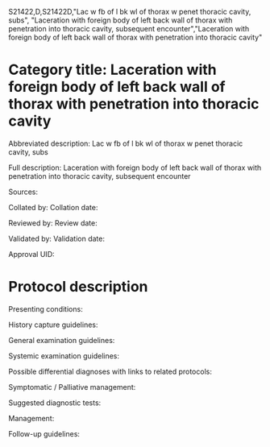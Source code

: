 S21422,D,S21422D,"Lac w fb of l bk wl of thorax w penet thoracic cavity, subs", "Laceration with foreign body of left back wall of thorax with penetration into thoracic cavity, subsequent encounter","Laceration with foreign body of left back wall of thorax with penetration into thoracic cavity"
# Category title: Laceration with foreign body of left back wall of thorax with penetration into thoracic cavity

Abbreviated description: Lac w fb of l bk wl of thorax w penet thoracic cavity, subs

Full description: Laceration with foreign body of left back wall of thorax with penetration into thoracic cavity, subsequent encounter

Sources:

Collated by:
Collation date:

Reviewed by:
Review date:

Validated by:
Validation date:

Approval UID:

# Protocol description

Presenting conditions:

History capture guidelines:

General examination guidelines:

Systemic examination guidelines:

Possible differential diagnoses with links to related protocols:

Symptomatic / Palliative management:

Suggested diagnostic tests:

Management:

Follow-up guidelines:
